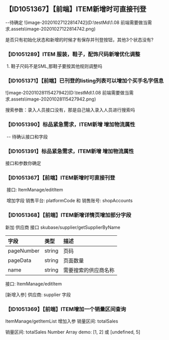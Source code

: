 ### 



## 【ID1051367】【前端】ITEM新增时可直接刊登

--待确定 ![image-20201027122814742](D:\testMd\1.08 前端需要做当需求.assets\image-20201027122814742.png)

是否只有初始化状态和新增的时候才有保存并刊登按钮，其他3个状态没有?

### 【ID1051289】ITEM 服装，鞋子，配饰尺码新增优化调整

​	1. 鞋子尺码不是SML,那鞋子要按其他规则调整吗

### 【ID1051371】【前端】已刊登的listing列表可以增加个买手名字信息

![image-20201028115427942](D:\testMd\1.08 前端需要做当需求.assets\image-20201028115427942.png)

搜索参数：录入人员接口没有，那是自己输入录入人员进行搜索吗





### 【ID1051390】标品紧急需求，ITEM新增 增加物流属性

​	-- 待确认接口和字段

### 【ID1051391】标品紧急需求，ITEM新增 增加物流属性

接口和参数你确定

### 【ID1051367】【前端】ITEM新增时可直接刊登

​	接口: ItemManage/editItem

​	增加字段  销售平台:  platformCode 和 销售账号: shopAccounts

### 【ID1051368】【前端】ITEM新增详情页增加部分字段

新加 供应商 接口 skubase/supplier/getSupplierByName

| 字段       | 类型   | 描述                 |
| :--------- | :----- | :------------------- |
| pageNumber | string | 页码                 |
| pageData   | string | 页面数量             |
| name       | string | 需要搜索的供应商名称 |



 接口: ItemManage/editItem

[新增入参] 供应商:  supplier  字段

### 【ID1051369】【前端】ITEM增加一个销量区间查询

ItemManage/getItemList 增加入参 销量区间:  totalSales 

销量区间:  totalSales  Number Array  demo:  [1, 2]   或 [undefined, 5]



